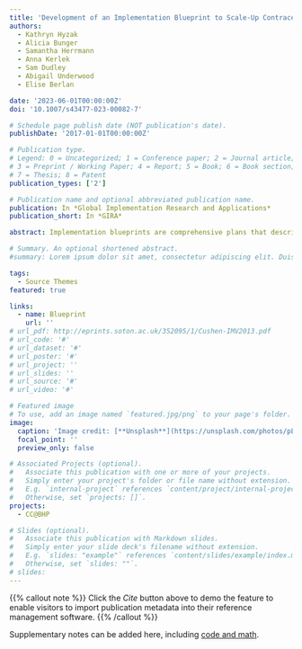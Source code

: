 ```yaml
---
title: 'Development of an Implementation Blueprint to Scale-Up Contraception Care for Adolescents with Psychiatric Conditions in a Pediatric Hospital'
authors:
  - Kathryn Hyzak
  - Alicia Bunger
  - Samantha Herrmann
  - Anna Kerlek
  - Sam Dudley
  - Abigail Underwood
  - Elise Berlan

date: '2023-06-01T00:00:00Z'
doi: '10.1007/s43477-023-00082-7'

# Schedule page publish date (NOT publication's date).
publishDate: '2017-01-01T00:00:00Z'

# Publication type.
# Legend: 0 = Uncategorized; 1 = Conference paper; 2 = Journal article;
# 3 = Preprint / Working Paper; 4 = Report; 5 = Book; 6 = Book section;
# 7 = Thesis; 8 = Patent
publication_types: ['2']

# Publication name and optional abbreviated publication name.
publication: In *Global Implementation Research and Applications*
publication_short: In *GIRA*

abstract: Implementation blueprints are comprehensive plans that describe implementation strategies, goals, timelines, and key personnel necessary for launching new interventions. Although blueprints are a foundational step in driving intervention rollout, little is known about how blueprints are developed, refined, and used in practice. The objective of this study was to describe a systematic, collaborative approach to developing, refining, and utilizing a formal implementation blueprint for scaling up the Contraception Care at Behavioral Health Pavilion (CC@BHP) intervention for adolescents hospitalized in psychiatric units within a pediatric hospital in the United States. In Stage 1 (Planning/Preparation), we assembled a Research Advisory Board (RAB) of 41 multidisciplinary members and conducted a formative evaluation to identify potential barriers to CC@BHP implementation. Barriers were mapped to implementation strategies using the Consolidated Framework for Implementation Research (CFIR) and Expert Recommendations for Implementing Change (ERIC) tool and used to create an initial blueprint. In Stage 2 (Development/Implementation), RAB members used activity logs to track implementation activities over the 18-month study period, which were then mapped to formal implementation strategies used to further develop the blueprint. About 30% of strategies were situated in the ‘Train and Educate Stakeholders’ ERIC category, 20% in ‘Use Evaluative and Iterative Strategies,’ and 16% in ‘Develop Stakeholder Interrelationships’ category. In Stage 3 (Synthesis/Refinement), the final blueprint was refined, consisting of 16 goals linked to 10 strategies for pre-implementation and 6 strategies for implementation. Feedback on the blueprint emphasized the role of the project champion in translating the blueprint into smaller, actionable steps for implementers.

# Summary. An optional shortened abstract.
#summary: Lorem ipsum dolor sit amet, consectetur adipiscing elit. Duis posuere tellus ac convallis placerat. Proin tincidunt magna sed ex sollicitudin condimentum.

tags:
  - Source Themes
featured: true

links:
  - name: Blueprint
    url: ''
# url_pdf: http://eprints.soton.ac.uk/352095/1/Cushen-IMV2013.pdf
# url_code: '#'
# url_dataset: '#'
# url_poster: '#'
# url_project: ''
# url_slides: ''
# url_source: '#'
# url_video: '#'

# Featured image
# To use, add an image named `featured.jpg/png` to your page's folder.
image:
  caption: 'Image credit: [**Unsplash**](https://unsplash.com/photos/pLCdAaMFLTE)'
  focal_point: ''
  preview_only: false

# Associated Projects (optional).
#   Associate this publication with one or more of your projects.
#   Simply enter your project's folder or file name without extension.
#   E.g. `internal-project` references `content/project/internal-project/index.md`.
#   Otherwise, set `projects: []`.
projects:
  - CC@BHP

# Slides (optional).
#   Associate this publication with Markdown slides.
#   Simply enter your slide deck's filename without extension.
#   E.g. `slides: "example"` references `content/slides/example/index.md`.
#   Otherwise, set `slides: ""`.
# slides:
---
```


{{% callout note %}}
Click the _Cite_ button above to demo the feature to enable visitors to import publication metadata into their reference management software.
{{% /callout %}}

Supplementary notes can be added here, including [code and math](https://wowchemy.com/docs/content/writing-markdown-latex/).
